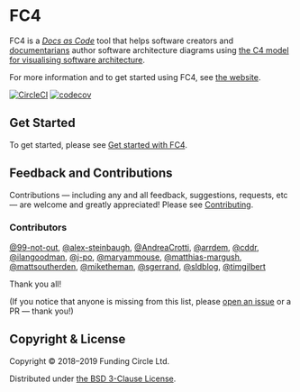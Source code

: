 # FC4

FC4 is a [_Docs as Code_][docs-as-code] tool that helps software creators and
[documentarians][documentarians] author software architecture diagrams using
[the C4 model for visualising software architecture][c4-model].

For more information and to get started using FC4, see [the website][website].

[![CircleCI](https://circleci.com/gh/FundingCircle/fc4-framework.svg?style=shield)](https://circleci.com/gh/FundingCircle/fc4-framework)
[![codecov](https://codecov.io/gh/FundingCircle/fc4-framework/branch/main/graph/badge.svg)](https://codecov.io/gh/FundingCircle/fc4-framework)

## Get Started

To get started, please see [Get started with FC4](https://fundingcircle.github.io/fc4-framework/docs/get-started).

## Feedback and Contributions

Contributions — including any and all feedback, suggestions, requests, etc — are welcome and greatly
appreciated! Please see [Contributing][contributing].

### Contributors

[@99-not-out](https://github.com/99-not-out),
[@alex-steinbaugh](https://github.com/alex-steinbaugh),
[@AndreaCrotti](https://github.com/AndreaCrotti),
[@arrdem](https://github.com/arrdem),
[@cddr](https://github.com/cddr),
[@ilangoodman](https://github.com/ilangoodman),
[@j-po](https://github.com/j-po),
[@maryammouse](https://github.com/maryammouse),
[@matthias-margush](https://github.com/matthias-margush),
[@mattsoutherden](https://github.com/mattsoutherden),
[@miketheman](https://github.com/miketheman),
[@sgerrand](https://github.com/sgerrand),
[@sldblog](https://github.com/sldblog),
[@timgilbert](https://github.com/timgilbert)

Thank you all!

(If you notice that anyone is missing from this list, please [open an issue][new-issue] or a PR —
thank you!)


## Copyright & License

Copyright © 2018–2019 Funding Circle Ltd.

Distributed under [the BSD 3-Clause License](LICENSE).


[c4-model]: https://c4model.com/
[contributing]: docs/contributing.md
[docs-as-code]: https://www.writethedocs.org/guide/docs-as-code/
[documentarians]: https://www.writethedocs.org/documentarians/
[new-issue]: https://github.com/FundingCircle/fc4-framework/issues/new
[website]: https://fundingcircle.github.io/fc4-framework/
